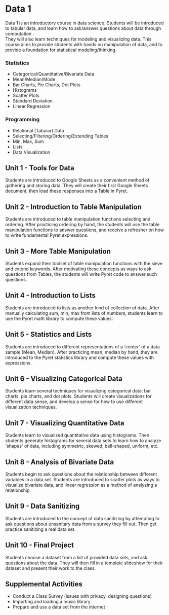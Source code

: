 # Data 1

Data 1 is an introductory course in data science.  Students
will be introduced to tabular data, and learn how to 
ask/answer questions about data through computation .  
They will also learn techniques for modeling and visualizing data.
This course aims to provide students with hands on manipulation
of data, and to provide a foundation for statistical modeling/thinking.

### Statistics
 - Categorical/Quantitative/Bivariate Data
 - Mean/Median/Mode
 - Bar Charts, Pie Charts, Dot Plots
 - Histograms
 - Scatter Plots
 - Standard Deviation
 - Linear Regression

### Programming
 - Relational (Tabular) Data
 - Selecting/Filtering/Ordering/Extending Tables
 - Min, Max, Sum
 - Lists
 - Data Visualization

## Unit 1 - Tools for Data

Students are introduced to Google Sheets as a 
convenient method of gathering and storing data.  They will 
create their first Google Sheets document, then load
 these responses into a Table in Pyret.

## Unit 2 - Introduction to Table Manipulation

Students are introduced to table manipulation functions  selecting and
ordering.  After practicing ordering by hand,
the students will use the table manipulation 
functions to answer questions, and receive a refresher on how
to write fundamental Pyret expressions.

## Unit 3 - More Table Manipulation

Students expand their toolset of table manipulation functions 
with the sieve and extend keywords.  After motivating these
concepts as ways to ask questions from Tables, the students
will write Pyret code to answer such questions.

## Unit 4 - Introduction to Lists

Students are introduced to lists as another kind of 
collection of data.  After manually calculating
sum, min, max from lists of numbers, students learn
to use the Pyret math library to compute these
values.

## Unit 5 - Statistics and Lists

Students are introduced to different representations of a 'center' of
a data sample (Mean, Median).  After practicing mean, median
by hand, they are introduced to the Pyret statistics library 
and compute these values with expressions.

## Unit 6 - Visualizing Categorical Data

Students learn several techniques for visualizing
categorical data:  bar charts, pie charts, and
dot plots.  Students will create visualizations
for different data sense, and develop a sense 
for how to use different visualization techniques.

## Unit 7 - Visualizing Quantitative Data

Students learn to visualized quantitative 
data using histograms.  Then students
generate histograms for several data sets
to learn how to analyze 'shapes' of data,
including symmetric, skewed, bell-shaped,
uniform, etc.

## Unit 8 - Analysis of Bivariate Data

Students begin to ask questions about the relationship between different
variables in a data set.  Students are introduced to 
scatter plots as ways to visualize bivariate data,
and linear regression as a method of analyzing 
a relationship 

## Unit 9 - Data Sanitizing
Students are introduced to the concept of data sanitizing by
attempting to ask questions about unsanitary data from a survey they
fill out.  Then get practice sanitizing a real data set.

## Unit 10 - Final Project
Students choose a dataset from a list of provided data sets, and
ask questions about the data.  They will then fill in a template
slideshow for their dataset and present their work to the class.

## Supplemental Activities
 - Conduct a Class Survey (issues with privacy, designing questions)
 - Importing and loading a music library
 - Prepare and use a data set from the internet

